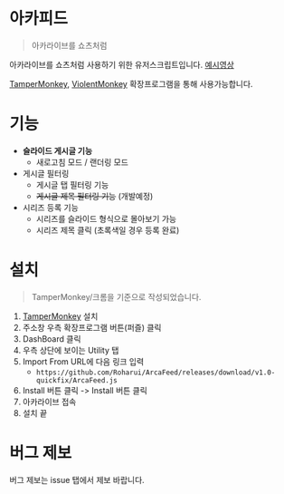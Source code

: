 # 아카피드
> 아카라이브를 쇼츠처럼

아카라이브를 쇼츠처럼 사용하기 위한 유저스크립트입니다. [예시영상](https://arca.live/b/bluearchive/149927310)

[TamperMonkey](https://chromewebstore.google.com/detail/tampermonkey/dhdgffkkebhmkfjojejmpbldmpobfkfo?hl=ko), [ViolentMonkey](https://chromewebstore.google.com/detail/violentmonkey/jinjaccalgkegednnccohejagnlnfdag) 확장프로그램을 통해 사용가능합니다.

# 기능

- **슬라이드 게시글 기능**
  - 새로고침 모드 / 랜더링 모드
- 게시글 필터링
  - 게시글 탭 필터링 기능
  - ~~게시글 제목 필터링 기능~~ (개발예정)
- 시리즈 등록 기능
  - 시리즈를 슬라이드 형식으로 몰아보기 가능
  - 시리즈 제목 클릭 (초록색일 경우 등록 완료)

# 설치
> TamperMonkey/크롬을 기준으로 작성되었습니다.

1. [TamperMonkey](https://chromewebstore.google.com/detail/tampermonkey/dhdgffkkebhmkfjojejmpbldmpobfkfo?hl=ko) 설치
2. 주소창 우측 확장프로그램 버튼(퍼즐) 클릭
3. DashBoard 클릭
4. 우측 상단에 보이는 Utility 탭
5. Import From URL에 다음 링크 입력
    - `https://github.com/Roharui/ArcaFeed/releases/download/v1.0-quickfix/ArcaFeed.js`
6. Install 버튼 클릭 -> Install 버튼 클릭
7. 아카라이브 접속
8. 설치 끝

# 버그 제보

버그 제보는 issue 탭에서 제보 바랍니다.
